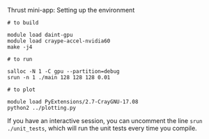 Thrust mini-app:  Setting up the environment

```
# to build

module load daint-gpu
module load craype-accel-nvidia60
make -j4

# to run

salloc -N 1 -C gpu --partition=debug
srun -n 1 ./main 128 128 128 0.01

# to plot

module load PyExtensions/2.7-CrayGNU-17.08
python2 ../plotting.py
```

If you have an interactive session, you can uncomment the line `srun ./unit_tests`, which will run the unit tests every time you compile.
